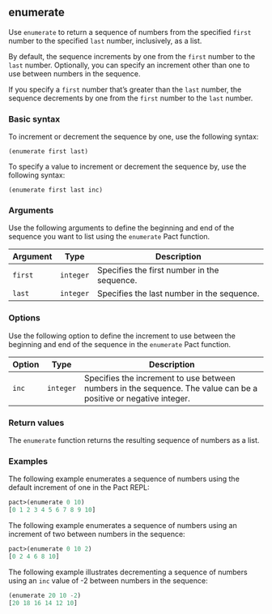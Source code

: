 ## enumerate
Use `enumerate` to return a sequence of numbers from the specified `first` number to the specified `last` number, inclusively, as a list. 

By default, the sequence increments by one from the `first` number to the `last` number. Optionally, you can specify an increment other than one to use between numbers in the sequence. 

If you specify a `first` number that’s greater than the `last` number, the sequence decrements by one from the `first` number to the `last` number.

### Basic syntax

To increment or decrement the sequence by one, use the following syntax:

`(enumerate first last)`

To specify a value to increment or decrement the sequence by, use the following syntax:

`(enumerate first last inc)`

### Arguments

Use the following arguments to define the beginning and end of the sequence you want to list using the `enumerate` Pact function.

| Argument | Type | Description |
| --- | --- | --- |
| `first` | `integer` | Specifies the first number in the sequence. |
| `last` | `integer` | Specifies the last number in the sequence. |

### Options

Use the following option to define the increment to use between the beginning and end of the sequence in the `enumerate` Pact function.

| Option | Type | Description |
| --- | --- | --- |
| `inc` | `integer` | Specifies the increment to use between numbers in the sequence. The value can be a positive or negative integer. |

### Return values

The `enumerate` function returns the resulting sequence of numbers as a list.

### Examples

The following example enumerates a sequence of numbers using the default increment of one in the Pact REPL:

```lisp
pact>(enumerate 0 10)
[0 1 2 3 4 5 6 7 8 9 10]
```

The following example enumerates a sequence of numbers using an increment of two between numbers in the sequence:

```lisp
pact>(enumerate 0 10 2)
[0 2 4 6 8 10]
```

The following example illustrates decrementing a sequence of numbers using an `inc` value of -2 between numbers in the sequence:

```lisp
(enumerate 20 10 -2)
[20 18 16 14 12 10]
```

